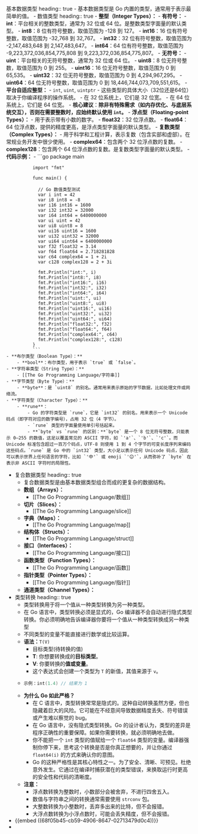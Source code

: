 基本数据类型
heading:: true
	- 基本数据类型是 Go 内置的类型，通常用于表示最简单的值。
	- 数值类型
	  heading:: true
		- **整型（Integer Types）：**
			- **有符号：**
				- **int**：平台相关的整数类型，通常为 32 位或 64 位。是整数类型字面量的默认类型。
				- **int8**：8 位有符号整数，取值范围为 -128 到 127。
				- **int16**：16 位有符号整数，取值范围为 -32,768 到 32,767。
				- **int32**：32 位有符号整数，取值范围为 -2,147,483,648 到 2,147,483,647。
				- **int64**：64 位有符号整数，取值范围为 -9,223,372,036,854,775,808 到 9,223,372,036,854,775,807。
			- **无符号：**
				- **uint**：平台相关的无符号整数，通常为 32 位或 64 位。
				- **uint8**：8 位无符号整数，取值范围为 0 到 255。
				- **uint16**：16 位无符号整数，取值范围为 0 到 65,535。
				- **uint32**：32 位无符号整数，取值范围为 0 到 4,294,967,295。
				- **uint64**：64 位无符号整数，取值范围为 0 到 18,446,744,073,709,551,615。
			- **平台自适应整型：**
				- `int`, `uint`, `uintptr`
				- 这些类型的具体大小（32位还是64位）取决于你编译程序的操作系统。
				- 在 32 位系统上，它们是 32 位宽。
				- 在 64 位系统上，它们是 64 位宽。
				- **核心建议**：**除非有特殊需求（如内存优化、与底层系统交互），否则在需要整数时，应始终默认使用 `int`。**
		- **浮点型（Floating-point Types）：**
			- 用于表示带有小数的数字。
			- **float32**：32 位浮点数。
			- **float64**：64 位浮点数，提供的精度更高，是浮点类型字面量的默认类型。
		- **复数类型（Complex Types）：**
			- 用于科学和工程计算，表示复数（包含实部和虚部）。在常规业务开发中很少使用。
			- **complex64**：包含两个 32 位浮点数的复数。
			- **complex128**：包含两个 64 位浮点数的复数。是复数类型字面量的默认类型。
		- **代码示例：**
			- ```go
			  package main
			  
			  import "fmt"
			  
			  func main() {
			  
			  	// Go 数值类型测试
			  	var i int = 42
			  	var i8 int8 = -8
			  	var i16 int16 = 1600
			  	var i32 int32 = 32000
			  	var i64 int64 = 6400000000
			  	var ui uint = 42
			  	var ui8 uint8 = 8
			  	var ui16 uint16 = 1600
			  	var ui32 uint32 = 32000
			  	var ui64 uint64 = 6400000000
			  	var f32 float32 = 3.14
			  	var f64 float64 = 2.718281828
			  	var c64 complex64 = 1 + 2i
			  	var c128 complex128 = 2 + 3i
			  
			  	fmt.Println("int:", i)
			  	fmt.Println("int8:", i8)
			  	fmt.Println("int16:", i16)
			  	fmt.Println("int32:", i32)
			  	fmt.Println("int64:", i64)
			  	fmt.Println("uint:", ui)
			  	fmt.Println("uint8:", ui8)
			  	fmt.Println("uint16:", ui16)
			  	fmt.Println("uint32:", ui32)
			  	fmt.Println("uint64:", ui64)
			  	fmt.Println("float32:", f32)
			  	fmt.Println("float64:", f64)
			  	fmt.Println("complex64:", c64)
			  	fmt.Println("complex128:", c128)
			  }
			  ```
	- **布尔类型（Boolean Type）：**
		- **bool**：布尔类型，用于表示 `true` 或 `false`。
	- **字符串类型（String Type）：**
		- [[The Go Programming Language/字符串]]
	- **字节类型（Byte Type）：**
		- **byte**：是 `uint8` 的别名。通常用来表示原始的字节数据，比如处理文件或网络流。
	- **字符类型（Character Type）：**
		- **rune**：
			- Go 的字符类型是 `rune`，它是 `int32` 的别名，用来表示一个 Unicode 码点（即字符对应的数字编号），占用 32 位（4 字节）。
			- `rune` 类型的字面量使用单引号括起来。
			- **`byte` vs `rune` 的区别：**`byte` 是一个 8 位无符号整数，只能表示 0–255 的数值，这足以覆盖常见的 ASCII 字符，如 `'a'`、`'b'`、`'c'`。而 Unicode 标准包含超过一百万个码点，UTF-8 则使用 1 到 4 个字节的可变长度序列来编码这些码点。`rune` 是 Go 中的 `int32` 类型，大小足以表示任何 Unicode 码点，因此可以表示世界上任何语言的字符，比如 `'中'` 或 emoji `'😊'`，从而弥补了 `byte` 在表示非 ASCII 字符时的局限性。
- 复合数据类型
  heading:: true
	- 复合数据类型是由基本数据类型组合而成的更复杂的数据结构。
	- **数组（Arrays）：**
		- [[The Go Programming Language/数组]]
	- **切片（Slices）：**
		- [[The Go Programming Language/slice]]
	- **字典（Maps）：**
		- [[The Go Programming Language/map]]
	- **结构体（Structs）：**
		- [[The Go Programming Language/struct]]
	- **接口（Interfaces）：**
		- [[The Go Programming Language/接口]]
	- **函数类型（Function Types）：**
		- [[The Go Programming Language/函数]]
	- **指针类型（Pointer Types）：**
		- [[The Go Programming Language/指针]]
	- **通道类型（Channel Types）：**
- 类型转换
  heading:: true
	- 类型转换用于将一个值从一种类型转换为另一种类型。
	- 在 Go 语言中，类型转换必须是显式的，Go 编译器不会自动进行隐式类型转换。你必须明确地告诉编译器你要将一个值从一种类型转换成另一种类型
	- 不同类型的变量不能直接进行数学或比较运算。
	- **语法：**`T(V)`
		- 目标类型(待转换的值)
		- **T**: 你想要转换成的**目标类型**。
		- **V**: 你要转换的**值或变量**。
		- 这个表达式会创建一个类型为 `T` 的新值，其值来源于 `v`。
	- ```go
	  示例：int(1.4) // 结果为 1
	  ```
	- **为什么 Go 如此严格？**
		- 在 C 语言中，类型转换常常是隐式的。这种自动转换虽然方便，但也隐藏着巨大的风险。它可能在不经意间导致数据精度丢失、符号错误或产生难以察觉的 bug。
		- 在 Go 语言中，没有隐式类型转换。Go 的设计者认为，类型的差异是程序正确性的重要保障。如果你需要转换，就必须明确地去做。
		- 你不能把一个 `int` 类型的值赋给一个 `float64` 类型的变量。编译器强制你停下来，思考这个转换是否是你真正想要的，并让你通过 `float64(i)` 的方式来确认你的意图。
		- Go 的这种严格性是其核心特性之一。为了安全、清晰、可预见。杜绝意外发生。它通过在编译时捕获潜在的类型错误，来换取运行时更高的安全性和代码的清晰度。
	- **注意：**
		- 浮点数转换为整数时，小数部分会被舍弃，不进行四舍五入。
		- 数值与字符串之间的转换通常需要使用 `strconv` 包。
		- 大整数转换为小整数时，丢弃多出来的比特，但不会报错。
		- 大浮点数转换为小浮点数时，可能会丢失精度，但不会报错。
- {{embed ((68f05b45-cb59-4906-8647-02713479d0c4))}}
-